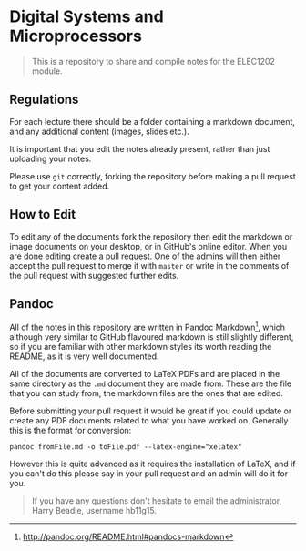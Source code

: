 # Digital Systems and Microprocessors

> This is a repository to share and compile notes for the ELEC1202
module.

## Regulations

For each lecture there should be a folder containing a markdown
document, and any additional content (images, slides etc.).

It is important that you edit the notes already present, rather than
just uploading your notes.

Please use `git` correctly, forking the repository before making a 
pull request to get your content added.

## How to Edit

To edit any of the documents fork the repository then edit the markdown or image documents on your desktop, or in GitHub's online editor. When you are done editing create a pull request. One of the admins will then either accept the pull request to merge it with `master` or write in the comments of the pull request with suggested further edits.

## Pandoc

All of the notes in this repository are written in Pandoc Markdown[^pandoc], which although very similar to GitHub flavoured markdown is still slightly different, so if you are familiar with other markdown styles its worth reading the README, as it is very well documented. 

All of the documents are converted to LaTeX PDFs and are placed in the same directory as the `.md` document they are made from. These are the file that you can study from, the markdown files are the ones that are edited.

Before submitting your pull request it would be great if you could update or create any PDF documents related to what you have worked on. Generally this is the format for conversion:

    pandoc fromFile.md -o toFile.pdf --latex-engine="xelatex"

However this is quite advanced as it requires the installation of LaTeX, and if you can't do this please say in your pull request and an admin will do it for you.

[^pandoc]: <http://pandoc.org/README.html#pandocs-markdown>

>If you have any questions don't hesitate to email the administrator, Harry Beadle, username hb11g15.
